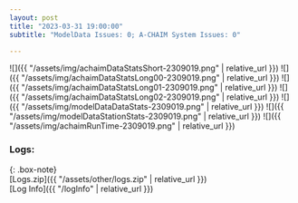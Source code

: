 ```yaml
---
layout: post
title: "2023-03-31 19:00:00"
subtitle: "ModelData Issues: 0; A-CHAIM System Issues: 0"

---
```


![]({{ "/assets/img/achaimDataStatsShort-2309019.png" | relative_url }})
![]({{ "/assets/img/achaimDataStatsLong00-2309019.png" | relative_url }})
![]({{ "/assets/img/achaimDataStatsLong01-2309019.png" | relative_url }})
![]({{ "/assets/img/achaimDataStatsLong02-2309019.png" | relative_url }})
![]({{ "/assets/img/modelDataDataStats-2309019.png" | relative_url }})
![]({{ "/assets/img/modelDataStationStats-2309019.png" | relative_url }})
![]({{ "/assets/img/achaimRunTime-2309019.png" | relative_url }})





### Logs:  
  
{: .box-note}  
[Logs.zip]({{ "/assets/other/logs.zip" | relative_url }})  
[Log Info]({{ "/logInfo" | relative_url }})  
